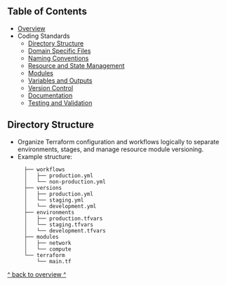 ## Table of Contents

- [Overview](../README.md)
- Coding Standards
  - [Directory Structure](./directory_structure.md)
  - [Domain Specific Files](./domain_specific_files.md)
  - [Naming Conventions](./naming_conventions.md#naming-conventions)
  - [Resource and State Management](./resource_and_state_management.md)
  - [Modules](./module.md)
  - [Variables and Outputs](./variables_and_outputs.md)
  - [Version Control](./version_control.md)
  - [Documentation](./documentation.md)
  - [Testing and Validation](./testing_and_validation.md)

## Directory Structure

- Organize Terraform configuration and workflows logically to separate environments, stages, and manage resource module versioning.
- Example structure:
  ```
    ├── workflows
    │   ├── production.yml
    │   └── non-production.yml
    ├── versions
    │   ├── production.yml
    │   └── staging.yml
    │   └── development.yml
    ├── environments
    │   ├── production.tfvars
    │   └── staging.tfvars
    │   └── development.tfvars
    ├── modules
    │   ├── network
    │   └── compute
    └── terraform
        └── main.tf
  ```

[^ back to overview ^](#table-of-contents)